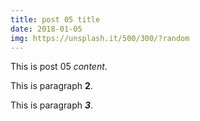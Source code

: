 ```yaml
---
title: post 05 title
date: 2018-01-05
img: https://unsplash.it/500/300/?random
---
```

This is post 05 *content*.

This is paragraph **2**.

This is paragraph ***3***.
